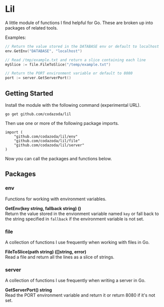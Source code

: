 # Lil

A little module of functions I find helpful for Go. These are broken up into packages of related tools.

Examples:

```go
// Return the value stored in the DATABASE env or default to localhost
env.GetEnv("DATABASE", "localhost") 

// Read /tmp/example.txt and return a slice containing each line
mySlice := file.FileToSlice("/temp/example.txt")

// Return the PORT environment variable or default to 8080
port := server.GetServerPort()
```

## Getting Started

Install the module with the following command (experimental URL).

```
go get github.com/codazoda/lil
```

Then use one or more of the following package imports.

```
import (
    "github.com/codazoda/lil/env"
    "github.com/codazoda/lil/file"
    "github.com/codazoda/lil/server"
)
```

Now you can call the packages and functions below.

## Packages

### env

Functions for working with environment variables.

**GetEnv(key string, fallback string) ()**  
Return the value stored in the envionment variable named `key` or fall back to the string specified in `fallback` if the environment variable is not set.

### file

A collection of functions I use frequently when working with files in Go.

**FileToSlice(path string) ([]string, error)**  
Read a file and return all the lines as a slice of strings.

### server

A collection of functions I use frequently when writing a server in Go.

**GetServerPort() string**  
Read the PORT environment variable and return it or return 8080 if it's not set.
